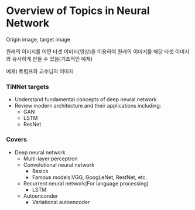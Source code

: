 # Overview of Topics in Neural Network

Origin image, target image

원래의 이미지를 어떤 타겟 이미지(영상)을 이용하여 원래의 이미지를 해당 타겟 이미지와 유사하게 만들 수 있음(기초적인 예제)

예제) 트럼프와 교수님의 이미지



### TiNNet targets

- Understand fundamental concepts of deep neural network
- Review modern architecture and their applications including:
  - GAN
  - LSTM
  - ResNet

### Covers

- Deep neural network
  - Multi-layer perceptron
  - Convolutional neural network
    - Basics
    - Famous models:VGG, GoogLeNet, RestNet, etc.
  - Recurrent neural network(For language processing)
    - LSTM
  - Autoenconder 
    - Variational autoencoder